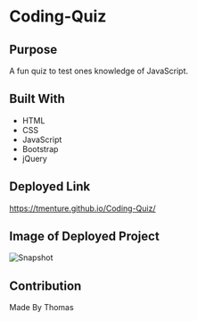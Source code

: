 # Coding-Quiz

## Purpose 
A fun quiz to test ones knowledge of JavaScript.

## Built With
* HTML
* CSS
* JavaScript
* Bootstrap
* jQuery

## Deployed Link
https://tmenture.github.io/Coding-Quiz/

## Image of Deployed Project
![Snapshot](https://tmenture.github.io/Coding-Quiz/assets/images/quiz-screen-shot.png)

## Contribution 
Made By Thomas 